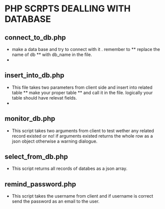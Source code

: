 # PHP SCRPTS DEALLING WITH DATABASE
## connect_to_db.php
- make a data base and try to connect with it . remember to ** replace the name of db ** with db_name in the file.
- 
## insert_into_db.php
- This file takes two parameters from client side and insert into related table ** make your proper table ** and call it in the file. logically your table should have relevat fields.
- 
## monitor_db.php
- This script takes two arguments from client to test wether any related record existed or no! if arguments existed returns the whole row as a json object otherwise a warning dialogue.

## select_from_db.php
- This script returns all records of databes as a json array.

## remind_password.php
- This script takes the username from client and if username is correct send the password as an email to the user.
